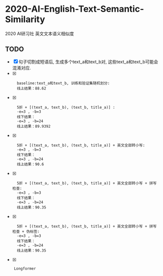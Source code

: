 # 2020-AI-English-Text-Semantic-Similarity
2020 AI研习社 英文文本语义相似度

## TODO
  
-[x]    句子切割成短语后, 生成多个text_a和text_b对, 这些text_a和text_b可能会混淆对应.
-[x]
        baseline:text_a和text_b, 训练和验证集随机划分:
        线上结果：88.62
        
-[x]        
        5折 + [(text_a, text_b), (text_b, title_a)] :
        -e=3 , -b=3
        线下结果：
        -e=3 , -b=24
        线上结果：89.9392        

-[x]
        5折 + [(text_a, text_b), (text_b, title_a)] + 英文全部转小写:
        -e=3 , -b=3
        线下结果：
        -e=3 , -b=24
        线上结果：90.6        

-[x]
        5折 + [(text_a, text_b), (text_b, title_a)] + 英文全部转小写 + 拼写检查:
        -e=3 , -b=3
        线下结果：
        -e=3 , -b=24
        线上结果：90.35
        
-[x]   
        5折 + [(text_a, text_b), (text_b, title_a)] + 英文全部转小写 + 拼写检查 + 伪标签:
        -e=3 , -b=3
        线下结果：
        -e=3 , -b=24
        线上结果：90.35

-[x] 

        Longformer